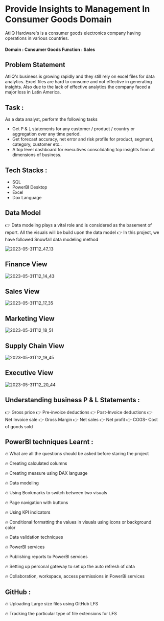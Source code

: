 # Provide Insights to Management In Consumer Goods Domain

AtliQ Hardware's is a consumer goods electronics company having operations in various countries.

#### Domain : Consumer Goods          Function : Sales

## Problem Statement

AtliQ's business is growing rapidly and they still rely on excel files for data analytics. Excel files are hard to consume and not effective in generating insights. Also due to the lack of effective analytics the company faced a major loss in Latin America.

## Task :

  As a data analyst, perform the following tasks
  
- Get P & L statements for any customer / product / country or aggregation over any time period.
- Get forecast accuracy, net error and risk profile for product, segment, category, customer etc..
- A top level dashboard for executives consolidating top insights from all dimensions of business.

## Tech Stacks : 

- SQL
- PowerBI Desktop
- Excel 
- Dax Language 

## Data Model 

👉 Data modeling plays a vital role and is considered as the basement of report. All the visuals will be build upon the data model
👉 In this project, we have followed Snowfall data modeling method

![2023-05-31T12_47_13](https://github.com/Siddarameshwaruh/PowerBI_Project-Business_Insights360/assets/127327782/665bd7fe-4f0c-4a6c-8043-3b439d092c0f)
  
## Finance View 

![2023-05-31T12_14_43](https://github.com/Siddarameshwaruh/PowerBI_Project-Business_Insights360/assets/127327782/24ccf3eb-2fea-42db-9972-7406cda6084e)

## Sales View 

![2023-05-31T12_17_35](https://github.com/Siddarameshwaruh/PowerBI_Project-Business_Insights360/assets/127327782/941644ed-9a81-4bb5-b4b6-750045e5bbd6)

## Marketing View 

![2023-05-31T12_18_51](https://github.com/Siddarameshwaruh/PowerBI_Project-Business_Insights360/assets/127327782/13bb86e6-6b97-4837-99bf-d3db3261ddb6)

## Supply Chain View 

![2023-05-31T12_19_45](https://github.com/Siddarameshwaruh/PowerBI_Project-Business_Insights360/assets/127327782/230540bf-1b21-4cc1-b6a0-c731890b456e)

## Executive View 

![2023-05-31T12_20_44](https://github.com/Siddarameshwaruh/PowerBI_Project-Business_Insights360/assets/127327782/176f10ae-7fc5-4fb7-9f52-eb0a4c66c478)

## Understanding business P & L Statements :

👉 Gross price
👉 Pre-invoice deductions
👉 Post-Invoice deductions
👉 Net Invoice sale
👉 Gross Margin
👉 Net sales
👉 Net profit
👉 COGS- Cost of goods sold

## PowerBI techniques Learnt :

🔥 What are all the questions should be asked before staring the project
 
🔥 Creating calculated columns
 
🔥 Creating measure using DAX language
 
🔥 Data modeling

🔥 Using Bookmarks to switch between two visuals

🔥 Page navigation with buttons

🔥 Using KPI indicators

🔥 Conditional formatting the values in visuals using icons or background color

🔥 Data validation techniques

🔥 PowerBI services

🔥 Publishing reports to PowerBI services

🔥 Setting up personal gateway to set up the auto refresh of data

🔥 Collaboration, workspace, access permissions in PowerBi services

## GitHub :

🔥 Uploading Large size files using GitHub LFS

🔥 Tracking the particular type of file extensions for LFS













    
